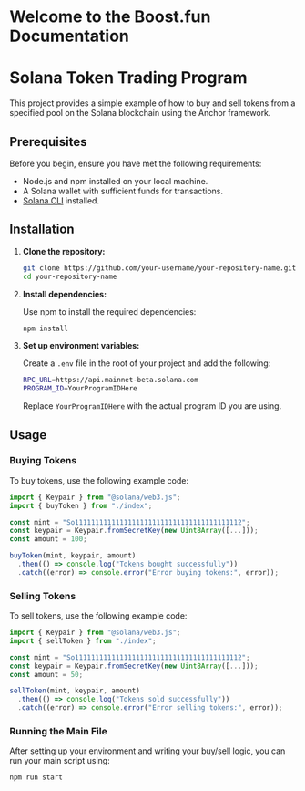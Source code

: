 Welcome to the Boost.fun Documentation
===================

# Solana Token Trading Program

This project provides a simple example of how to buy and sell tokens from a specified pool on the Solana blockchain using the Anchor framework.

## Prerequisites

Before you begin, ensure you have met the following requirements:

- Node.js and npm installed on your local machine.
- A Solana wallet with sufficient funds for transactions.
- [Solana CLI](https://docs.solana.com/cli/install-solana-cli-tools) installed.

## Installation

1. **Clone the repository:**

   ```bash
   git clone https://github.com/your-username/your-repository-name.git
   cd your-repository-name
   ```

2. **Install dependencies:**

   Use npm to install the required dependencies:

   ```bash
   npm install
   ```

3. **Set up environment variables:**

   Create a `.env` file in the root of your project and add the following:

   ```bash
   RPC_URL=https://api.mainnet-beta.solana.com
   PROGRAM_ID=YourProgramIDHere
   ```

   Replace `YourProgramIDHere` with the actual program ID you are using.

## Usage

### Buying Tokens

To buy tokens, use the following example code:

```javascript
import { Keypair } from "@solana/web3.js";
import { buyToken } from "./index";

const mint = "So11111111111111111111111111111111111111112";
const keypair = Keypair.fromSecretKey(new Uint8Array([...]));
const amount = 100;

buyToken(mint, keypair, amount)
  .then(() => console.log("Tokens bought successfully"))
  .catch((error) => console.error("Error buying tokens:", error));
```

### Selling Tokens

To sell tokens, use the following example code:

```javascript
import { Keypair } from "@solana/web3.js";
import { sellToken } from "./index";

const mint = "So11111111111111111111111111111111111111112";
const keypair = Keypair.fromSecretKey(new Uint8Array([...]));
const amount = 50;

sellToken(mint, keypair, amount)
  .then(() => console.log("Tokens sold successfully"))
  .catch((error) => console.error("Error selling tokens:", error));
```

### Running the Main File

After setting up your environment and writing your buy/sell logic, you can run your main script using:

```bash
npm run start
```
